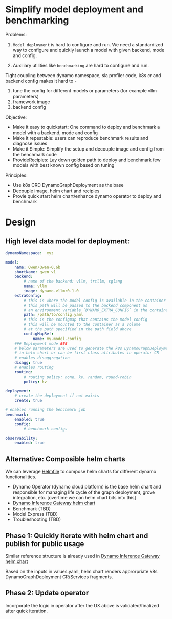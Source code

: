# Simplify model deployment and benchmarking

Problems: 
1. `Model deployment` is hard to configure and run. We need a standardized way to configure and quickly launch a model with given backend, mode and config.

2. Auxiliary utilities like `benchmarking` are hard to configure and run.

Tight coupling between dynamo namespace, sla profiler code, k8s cr and backend config makes it hard to -
1. tune the config for different models or parameters (for example vllm parameters)
2. framework image 
3. backend config

Objective:
- Make it easy to quickstart: One command to deploy and benchmark a model with a backend, mode and config
- Make it repeatable: users can reproduce benchmark results and diagnose issues
- Make it Simple: Simplify the setup and decouple image and config from the benchmark code
- ProvideRecipies: Lay down golden path to deploy and benchmark few models with best known config based on tuning

Principles:
- Use k8s CRD DynamoGraphDeployment as the base
- Decouple image, helm chart and recipies 
- Provie quick start helm chart/enhance dynamo operator to deploy and benchmark

# Design

## High level data model for deployment:
```yaml
dynamoNamespace:  xyz

model:
    name: Qwen/Qwen-0.6b
    shortName: qwen_v1
    backend:
        # name of the backend: vllm, trtllm, sglang
        name: vllm
        image: dynamo-vllm:0.1.0
    extraConfig:
        # this is where the model config is available in the container
        # this path will be passed to the backend component as 
        # an environment variable `DYNAMO_EXTRA_CONFIG` in the container
        path: /path/to/config.yaml
        # this is the configmap that contains the model config
        # this will be mounted to the container as a volume
        # at the path specified in the path field above
        configMapRef:
            name: my-model-config
    ### Deployment mode ###
    # below parameters are used to generate the k8s DynamoGraphDeployment CR
    # in helm chart or can be first class attributes in operator CR
    # enables disaggregation
    disagg: true
    # enables routing
    routing:
        # routing policy: none, kv, random, round-robin
        policy: kv 

deployment:
    # create the deployment if not exists
    create: true

# enables running the benchmark job
benchmark:
    enabled: true
    config:
        # benchmark configs

observability:
    enabled: true
```

## Alternative: Composible helm charts
We can leverage [Helmfile](https://github.com/helmfile/helmfile?tab=readme-ov-file#getting-started) to compose helm charts for different dynamo functionalities.
- Dynamo Operator (dynamo cloud platform) is the base helm chart and responsible for managing life cycle of the graph deployment, grove integration, etc. [overtime we can helm chart bits into this]
- [Dynamo Inference Gateway helm chart](https://github.com/ai-dynamo/dynamo/blob/f7e468c7e8ff0d1426db987564e60572167e8464/deploy/inference-gateway/helm/dynamo-gaie/values.yaml#L27)
- Benchmark (TBD)
- Model Express (TBD)
- Troubleshooting (TBD)

## Phase 1: Quickly iterate with helm chart and publish for public usage

Similar reference structure is already used in  [Dynamo Inference Gateway helm chart](https://github.com/ai-dynamo/dynamo/blob/f7e468c7e8ff0d1426db987564e60572167e8464/deploy/inference-gateway/helm/dynamo-gaie/values.yaml#L27)

Based on the inputs in values.yaml, helm chart renders approrpriate k8s DynamoGraphDeployment CR/Services fragments.

## Phase 2: Update operator 

Incorporate the logic in operator after the UX above is validated/finalized after quick iteration.
